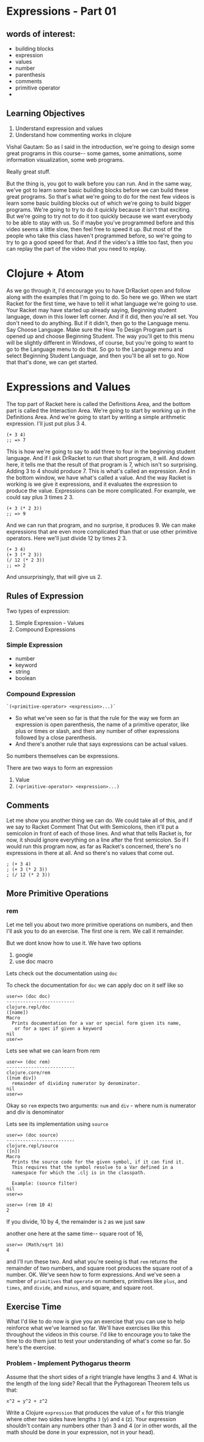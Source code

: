 
# Expressions - Part 01

## words of interest:
- building blocks
- expression
- values
- number
- parenthesis
- comments
- primitive operator
-


## Learning Objectives
1. Understand expression and values
2. Understand how commenting works in clojure

Vishal Gautam: So as I said in the introduction,
we're going to design some great programs in this course--
some games, some animations, some information visualization,
some web programs.

Really great stuff.

But the thing is, you got to walk before you can run.
And in the same way, we've got to learn some basic building blocks before we
can build these great programs.
So that's what we're going to do for the next few videos is
learn some basic building blocks out of which we're
going to build bigger programs.
We're going to try to do it quickly because it isn't that exciting.
But we're going to try not to do it too quickly because we want everybody
to be able to stay with us.
So if maybe you've programmed before and this video seems a little slow,
then feel free to speed it up.
But most of the people who take this class
haven't programmed before, so we're going
to try to go a good speed for that.
And if the video's a little too fast, then you
can replay the part of the video that you need to replay.

# Clojure + Atom

As we go through it, I'd encourage you to have DrRacket open and follow along
with the examples that I'm going to do.
So here we go.
When we start Racket for the first time, we
have to tell it what language we're going to use.
Your Racket may have started up already saying, Beginning student language,
down in this lower left corner.
And if it did, then you're all set.
You don't need to do anything.
But if it didn't, then go to the Language menu.
Say Choose Language.
Make sure the How To Design Program part is opened up
and choose Beginning Student.
The way you'll get to this menu will be slightly different
in Windows, of course, but you're going to want to go to the Language menu
to do that.
So go to the Language menu and select Beginning Student Language,
and then you'll be all set to go.
Now that that's done, we can get started.

# Expressions and Values

The top part of Racket here is called the Definitions Area,
and the bottom part is called the Interaction Area.
We're going to start by working up in the Definitions Area.
And we're going to start by writing a simple arithmetic expression.
I'll just put plus 3 4.

```
(+ 3 4)
;; => 7
```

This is how we're going to say to add three to four
in the beginning student language.
And if I ask DrRacket to run that short program, it will.
And down here, it tells me that the result of that program
is 7, which isn't so surprising.
Adding 3 to 4 should produce 7.
This is what's called an expression.
And in the bottom window, we have what's called a value.
And the way Racket is working is we give it expressions,
and it evaluates the expression to produce the value.
Expressions can be more complicated.
For example, we could say plus 3 times 2 3.

```
(+ 3 (* 2 3))
;; => 9
```
And we can run that program, and no surprise, it produces 9.
We can make expressions that are even more complicated than that
or use other primitive operators.
Here we'll just divide 12 by times 2 3.

```
(+ 3 4)
(+ 3 (* 2 3))
(/ 12 (* 2 3))
;; => 2
```
And unsurprisingly, that will give us 2.

## Rules of Expression

Two types of expression:
1. Simple Expression - Values
2. Compound Expressions

### Simple Expression
- number
- keyword
- string
- boolean

### Compound Expression

```
`(<primitive-operator> <expression>...)`
```

- So what we've seen so far is that the rule for the way we form an expression
is open parenthesis, the name of a primitive operator, like plus
or times or slash, and then any number of other expressions followed
by a close parenthesis.
- And there's another rule that says expressions can be actual values.

So numbers themselves can be expressions.

There are two ways to form an expression

1. Value
2. `(<primitive-operator> <expression>...)`


## Comments
Let me show you another thing we can do.
We could take all of this, and if we say to Racket Comment That Out
with Semicolons, then it'll put a semicolon
in front of each of those lines.
And what that tells Racket is, for now, it should ignore everything on a line
after the first semicolon.
So if I would run this program now, as far as Racket's concerned,
there's no expressions in there at all.
And so there's no values that come out.

```
; (+ 3 4)
; (+ 3 (* 2 3))
; (/ 12 (* 2 3))

```

## More Primitive Operations

### rem

Let me tell you about two more primitive operations on numbers,
and then I'll ask you to do an exercise.
The first one is rem.
We call it remainder.

But we dont know how to use it. We have two options
1. google
2. use doc macro

Lets check out the documentation using `doc`

To check the documentation for `doc` we can apply doc on it self like so

```
user=> (doc doc)
-------------------------
clojure.repl/doc
([name])
Macro
  Prints documentation for a var or special form given its name,
   or for a spec if given a keyword
nil
user=>
```

Lets see what we can learn from rem

```
user=> (doc rem)
-------------------------
clojure.core/rem
([num div])
  remainder of dividing numerator by denominator.
nil
user=>
```

Okay so `rem` expects two arguments: `num` and `div` - where num is numerator and div is denominator

Lets see its implementation using `source`
```
user=> (doc source)
-------------------------
clojure.repl/source
([n])
Macro
  Prints the source code for the given symbol, if it can find it.
  This requires that the symbol resolve to a Var defined in a
  namespace for which the .clj is in the classpath.

  Example: (source filter)
nil
user=>
```

```
user=> (rem 10 4)
2
```

If you divide, 10 by 4, the remainder is `2` as we just saw


another one here at the same time-- square root of 16,

```
user=> (Math/sqrt 16)
4

```
and I'll run these two.
And what you're seeing is that `rem` returns the remainder of two numbers, and square root
produces the square root of a number.
OK.
We've seen how to form expressions.
And we've seen a number of `primitives` that
`operate` on numbers, primitives like `plus`, and `times`, and `divide`, and `minus`,
and square, and square root.

## Exercise Time

What I'd like to do now is give you an exercise
that you can use to help reinforce what we've learned so far.
We'll have exercises like this throughout the videos in this course.
I'd like to encourage you to take the time
to do them just to test your understanding of what's come so far.
So here's the exercise.

### Problem - Implement Pythogarus theorm

Assume that the short sides of a right triangle have lengths 3 and 4.
What is the length of the long side? Recall that the Pythagorean Theorem tells us
that:

```
x^2 = y^2 + z^2
```

Write a Clojure `expression` that produces the value of `x` for this triangle
where other two sides have lengths `3` (y) and `4` (z). Your expression shouldn't contain any
numbers other than 3 and 4 (or in other words, all the math should be done in your
expression, not in your head).

